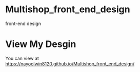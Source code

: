 # Multishop_front_end_design
front-end design 
# View My Desgin 
You can view at https://nayoolwin8120.github.io/Multishop_front_end_design/
